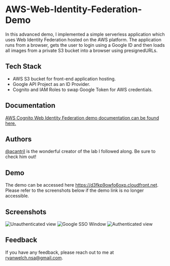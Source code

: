 # AWS-Web-Identity-Federation-Demo
In this advanced demo, I implemented a simple serverless application which uses Web Identity Federation hosted on the AWS platform. The application runs from a browser, gets the user to login using a Google ID and then loads all images from a private S3 bucket into a browser using presignedURLs.
## Tech Stack

- AWS S3 bucket for front-end application hosting.
- Google API Project as an ID Provider.
- Cognito and IAM Roles to swap Google Token for AWS credentials.

## Documentation

[AWS Cognito Web Identity Federation demo documentation can be found here.](https://github.com/acantril/learn-cantrill-io-labs/tree/master/aws-cognito-web-identity-federation)


## Authors

[@acantril](https://www.github.com/acantril) is the wonderful creator of the lab I followed along. Be sure to check him out!


## Demo

The demo can be accessed here https://d3fkp9owfo6oxp.cloudfront.net. Please refer to the screenshots below if the demo link is no longer accessible.



## Screenshots

![Unauthenticated view](https://i.imgur.com/L8X67dc.png)
![Google SSO Window](https://i.imgur.com/gQzWydN.png)
![Authenticated view](https://i.imgur.com/EJ6UKMk.png)


## Feedback

If you have any feedback, please reach out to me at ryanwelch.nsa@gmail.com.


